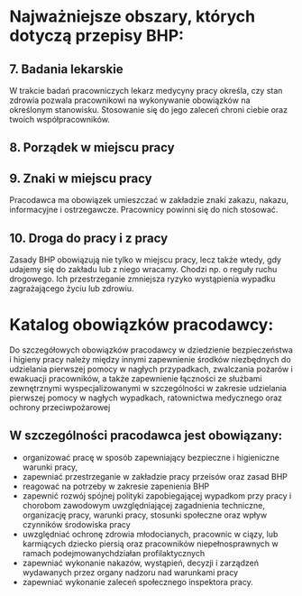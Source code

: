 # Najważniejsze obszary, których dotyczą przepisy BHP:
## 7. Badania lekarskie
W trakcie badań pracowniczych lekarz medycyny pracy określa, czy stan zdrowia pozwala pracownikowi na wykonywanie obowiązków na określonym stanowisku. Stosowanie się do jego zaleceń chroni ciebie oraz twoich współpracowników.
## 8. Porządek w miejscu pracy
## 9. Znaki w miejscu pracy
Pracodawca ma obowiązek umieszczać w zakładzie znaki zakazu, nakazu, informacyjne i ostrzegawcze. Pracownicy powinni się do nich stosować.
## 10. Droga do pracy i z pracy
Zasady BHP obowiązują nie tylko w miejscu pracy, lecz także wtedy, gdy udajemy się do zakładu lub z niego wracamy. Chodzi np. o reguły ruchu drogowego. Ich przestrzeganie zmniejsza ryzyko wystąpienia wypadku zagrażającego życiu lub zdrowiu.
# Katalog obowiązków pracodawcy:
Do szczegółowych obowiązków pracodawcy w dziedzienie bezpieczeństwa i higieny pracy należy między innymi zapewnienie środków niezbędnych do udzielania pierwszej pomocy w nagłych przypadkach, zwalczania pożarów i ewakuacji pracowników, a także zapewnienie łączności ze służbami zewnętrznymi wyspecjalizowanymi w szczególności w zakresie udzielania pierwszej pomocy w nagłych wypadkach, ratownictwa medycznego oraz ochrony przeciwpożarowej
## W szczególności pracodawca jest obowiązany: 
- organizować pracę w sposób zapewniający bezpieczne i higieniczne warunki pracy,
- zapewniać przestrzeganie w zakładzie pracy przeisów oraz zasad BHP 
- reagować na potrzeby w zakresie zapenienia BHP
- zapewnić rozwój spójnej polityki zapobiegającej wypadkom przy pracy i chorobom zawodowym uwzględniającej zagadnienia techniczne, organizację pracy, warunki pracy, stosunki społeczne oraz wpływ czynników środowiska pracy
- uwzględniać ochronę zdrowia młodocianych, pracownic w ciązy, lub karmiących dziecko piersią oraz pracowników niepełnosprawnych w ramach podejmowanychdziałan profilaktycznych
- zapewniać wykonanie nakazów, wystąpień, decyzji i zarządzeń wydawanych przez organy nadzoru nad warunkami pracy
- zapewniać wykonanie zaleceń społecznego inspektora pracy.
